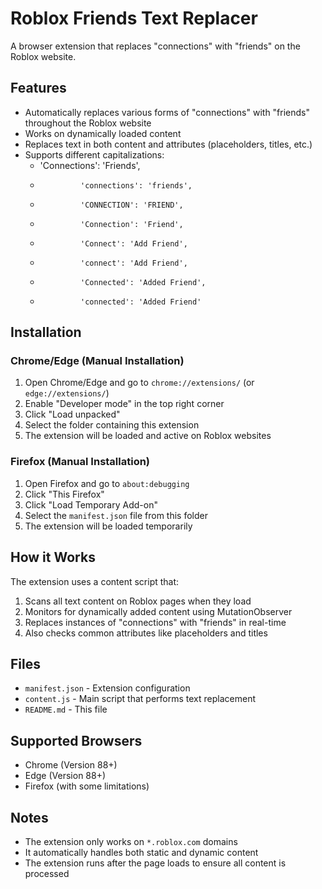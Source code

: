 # Roblox Friends Text Replacer

A browser extension that replaces "connections" with "friends" on the Roblox website.

## Features

- Automatically replaces various forms of "connections" with "friends" throughout the Roblox website
- Works on dynamically loaded content
- Replaces text in both content and attributes (placeholders, titles, etc.)
- Supports different capitalizations:
  - 'Connections': 'Friends',
  -              'connections': 'friends',
  -              'CONNECTION': 'FRIEND',
  -              'Connection': 'Friend',
  -              'Connect': 'Add Friend',
  -              'connect': 'Add Friend',
  -              'Connected': 'Added Friend',
  -              'connected': 'Added Friend'

## Installation

### Chrome/Edge (Manual Installation)

1. Open Chrome/Edge and go to `chrome://extensions/` (or `edge://extensions/`)
2. Enable "Developer mode" in the top right corner
3. Click "Load unpacked"
4. Select the folder containing this extension
5. The extension will be loaded and active on Roblox websites

### Firefox (Manual Installation)

1. Open Firefox and go to `about:debugging`
2. Click "This Firefox"
3. Click "Load Temporary Add-on"
4. Select the `manifest.json` file from this folder
5. The extension will be loaded temporarily

## How it Works

The extension uses a content script that:

1. Scans all text content on Roblox pages when they load
2. Monitors for dynamically added content using MutationObserver
3. Replaces instances of "connections" with "friends" in real-time
4. Also checks common attributes like placeholders and titles

## Files

- `manifest.json` - Extension configuration
- `content.js` - Main script that performs text replacement
- `README.md` - This file

## Supported Browsers

- Chrome (Version 88+)
- Edge (Version 88+)
- Firefox (with some limitations)

## Notes

- The extension only works on `*.roblox.com` domains
- It automatically handles both static and dynamic content
- The extension runs after the page loads to ensure all content is processed
